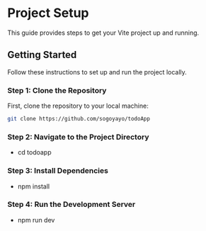 # Project Setup

This guide provides steps to get your Vite project up and running.

## Getting Started

Follow these instructions to set up and run the project locally.


### Step 1: Clone the Repository

First, clone the repository to your local machine:

```bash
git clone https://github.com/sogoyayo/todoApp

```

### Step 2: Navigate to the Project Directory

- cd todoapp


### Step 3: Install Dependencies

- npm install


### Step 4: Run the Development Server

- npm run dev



